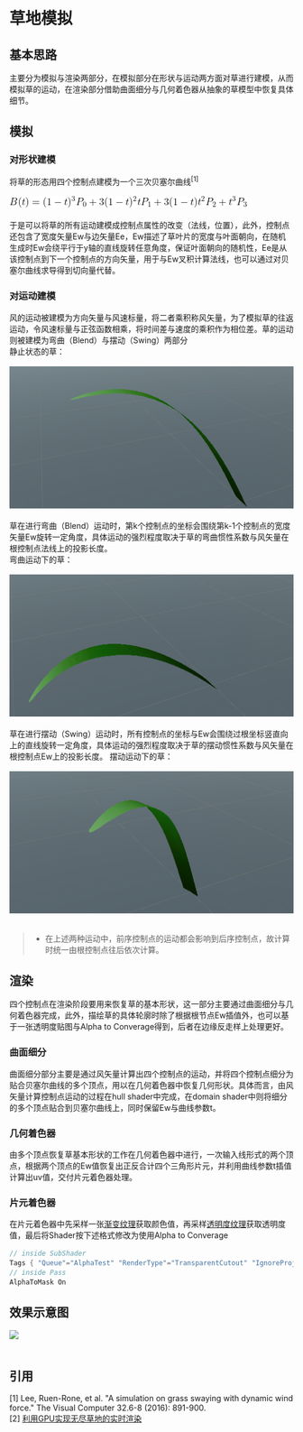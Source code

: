 # 草地模拟
## 基本思路
主要分为模拟与渲染两部分，在模拟部分在形状与运动两方面对草进行建模，从而模拟草的运动，在渲染部分借助曲面细分与几何着色器从抽象的草模型中恢复具体细节。
## 模拟
### 对形状建模
将草的形态用四个控制点建模为一个三次贝塞尔曲线<sup>[1]</sup><br><br>
![](/Grass/Formula/Bezier.gif)<br><br>
于是可以将草的所有运动建模成控制点属性的改变（法线，位置），此外，控制点还包含了宽度矢量Ew与边矢量Ee，Ew描述了草叶片的宽度与叶面朝向，在随机生成时Ew会绕平行于y轴的直线旋转任意角度，保证叶面朝向的随机性，Ee是从该控制点到下一个控制点的方向矢量，用于与Ew叉积计算法线，也可以通过对贝塞尔曲线求导得到切向量代替。
### 对运动建模
风的运动被建模为方向矢量与风速标量，将二者乘积称风矢量，为了模拟草的往返运动，令风速标量与正弦函数相乘，将时间差与速度的乘积作为相位差。草的运动则被建模为弯曲（Blend）与摆动（Swing）两部分<br>
静止状态的草：<br><br>
![](/Grass/Img/Static.png)<br><br>
草在进行弯曲（Blend）运动时，第k个控制点的坐标会围绕第k-1个控制点的宽度矢量Ew旋转一定角度，具体运动的强烈程度取决于草的弯曲惯性系数与风矢量在根控制点法线上的投影长度。<br>
弯曲运动下的草：<br><br>
![](/Grass/Img/Blend.png)<br><br>
草在进行摆动（Swing）运动时，所有控制点的坐标与Ew会围绕过根坐标竖直向上的直线旋转一定角度，具体运动的强烈程度取决于草的摆动惯性系数与风矢量在根控制点Ew上的投影长度。
摆动运动下的草：<br><br>
![](/Grass/Img/Swing.png)<br><br>
>* 在上述两种运动中，前序控制点的运动都会影响到后序控制点，故计算时统一由根控制点往后依次计算。
## 渲染
四个控制点在渲染阶段要用来恢复草的基本形状，这一部分主要通过曲面细分与几何着色器完成，此外，描绘草的具体轮廓时除了根据根节点Ew插值外，也可以基于一张透明度贴图与Alpha to Converage得到，后者在边缘反走样上处理更好。
### 曲面细分
曲面细分部分主要是通过风矢量计算出四个控制点的运动，并将四个控制点细分为贴合贝塞尔曲线的多个顶点，用以在几何着色器中恢复几何形状。具体而言，由风矢量计算控制点运动的过程在hull shader中完成，在domain shader中则将细分的多个顶点贴合到贝塞尔曲线上，同时保留Ew与曲线参数t。
### 几何着色器
由多个顶点恢复草基本形状的工作在几何着色器中进行，一次输入线形式的两个顶点，根据两个顶点的Ew值恢复出正反合计四个三角形片元，并利用曲线参数t插值计算出uv值，交付片元着色器处理。
### 片元着色器
在片元着色器中先采样一张[渐变纹理](/Grass/Img/Green.jpg)获取颜色值，再采样[透明度纹理](/Grass/Img/Mask.jpg)获取透明度值，最后将Shader按下述格式修改为使用Alpha to Converage
```c#
// inside SubShader
Tags { "Queue"="AlphaTest" "RenderType"="TransparentCutout" "IgnoreProjector"="True" }
// inside Pass
AlphaToMask On
```
## 效果示意图
![](/Grass/Img/Demo.gif)<br><br>


## 引用
[1] Lee, Ruen-Rone, et al. "A simulation on grass swaying with dynamic wind force." The Visual Computer 32.6-8 (2016): 891-900.<br>
[2] [利用GPU实现无尽草地的实时渲染](https://zhuanlan.zhihu.com/p/29632347)<br>